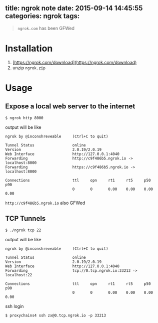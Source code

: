 title: ngrok note
date: 2015-09-14 14:45:55
categories: ngrok
tags:
---

> `ngrok.com` has been GFWed

# Installation
1. [https://ngrok.com/download](https://ngrok.com/download)
2. unzip `ngrok.zip`

<!--more-->

# Usage

## Expose a local web server to the internet

```
$ ngrok http 8000
```
output will be like

```
ngrok by @inconshreveable     (Ctrl+C to quit)

Tunnel Status                 online
Version                       2.0.19/2.0.19
Web Interface                 http://127.0.0.1:4040
Forwarding                    http://c9f486b5.ngrok.io -> localhost:8000
Forwarding                    https://c9f486b5.ngrok.io -> localhost:8000

Connections                   ttl     opn     rt1     rt5     p50     p90
                              0       0       0.00    0.00    0.00    0.00
```

`http://c9f486b5.ngrok.io` also GFWed

## TCP Tunnels

```
$ ./ngrok tcp 22
```

output will be like

```
ngrok by @inconshreveable     (Ctrl+C to quit)

Tunnel Status                 online
Version                       2.0.19/2.0.19
Web Interface                 http://127.0.0.1:4040
Forwarding                    tcp://0.tcp.ngrok.io:33213 -> localhost:22

Connections                   ttl     opn     rt1     rt5     p50     p90
                              0       0       0.00    0.00    0.00    0.00
```

ssh login

```
$ proxychains4 ssh zx@0.tcp.ngrok.io -p 33213
```